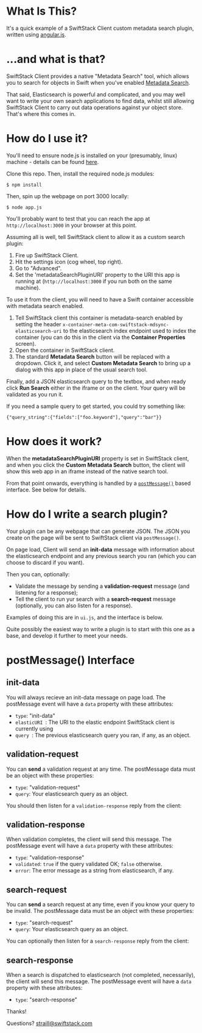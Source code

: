 # What Is This?
It's a quick example of a SwiftStack Client custom metadata search plugin, written using [angular.js](https://angularjs.org).

# ...and what is that?
SwiftStack Client provides a native "Metadata Search" tool, which allows you to search for objects in Swift when you've enabled [Metadata Search](https://www.swiftstack.com/docs/admin/cluster_management/metadata_sync.html).

That said, Elasticsearch is powerful and complicated, and you may well want to write your own search applications to find data, whilst still allowing SwiftStack Client to carry out data operations against yur object store. That's where this comes in.

# How do I use it?
You'll need to ensure node.js is installed on your (presumably, linux) machine - details can be found [here](https://nodejs.org/en/download/package-manager/#enterprise-linux-and-fedora). 

Clone this repo. Then, install the required node.js modules:
```
$ npm install 
```

Then, spin up the webpage on port 3000 locally:
```
$ node app.js
```

You'll probably want to test that you can reach the app at `http://localhost:3000` in your browser at this point.

Assuming all is well, tell SwiftStack client to allow it as a custom search plugin:

1. Fire up SwiftStack Client.
2. Hit the settings icon (cog wheel, top right).
3. Go to "Advanced".
3. Set the 'metadataSearchPluginURI' property to the URI this app is running at (`http://localhost:3000` if you run both on the same machine).

To use it from the client, you will need to have a Swift container accessible with metadata search enabled. 

1. Tell SwiftStack client this container is metadata-search enabled by setting the header `x-container-meta-com-swiftstack-mdsync-elasticsearch-uri` to the elasticsearch index endpoint used to index the container (you can do this in the client via the **Container Properties** screen).
2. Open the container in SwiftStack client.
3. The standard **Metadata Search** button will be replaced with a dropdown. Click it, and select **Custom Metadata Search** to bring up a dialog with this app in place of the usual search tool.

Finally, add a JSON elasticsearch query to the textbox, and when ready click **Run Search** either in the iframe or on the client. Your query will be validated as you run it.

If you need a sample query to get started, you could try something like:
```
{"query_string":{"fields":["foo.keyword"],"query":"bar"}}
```

# How does it work?
When the **metadataSearchPluginURI** property is set in SwiftStack client, and when you click the **Custom Metadata Search** button, the client will show this web app in an iframe instead of the native search tool.

From that point onwards, everything is handled by a [`postMessage()`](https://developer.mozilla.org/en-US/docs/Web/API/Window/postMessage) based interface. See below for details.

# How do I write a search plugin?
Your plugin can be any webpage that can generate JSON. The JSON you create on the page will be sent to SwiftStack client via `postMessage()`.

On page load, Client will send an **init-data** message with information about the elasticsearch endpoint and any previous search you ran (which you can choose to discard if you want).

Then you can, optionally:

 - Validate the message by sending a **validation-request** message (and listening for a response);
 - Tell the client to run yur search with a **search-request** message (optionally, you can also listen for a response).

Examples of doing this are in `ui.js`, and the interface is below.

Quite possibly the easiest way to write a plugin is to start with this one as a base, and develop it further to meet your needs.

# postMessage() Interface

## init-data

You will always recieve an init-data message on page load. The postMessage event will have a `data` property with these attributes:

  - `type`: "init-data"
  - `elasticURI `: The URI to the elastic endpoint SwiftStack client is currently using
  - `query `: The previous elasticsearch query you ran, if any, as an object.

## validation-request

You can **send** a validation request at any time. The postMessage data must be an object with these properties:

  - `type`: "validation-request"
  - `query`: Your elasticsearch query as an object.

You should then listen for a `validation-response` reply from the client:

## validation-response

When validation completes, the client will send this message. The postMessage event will have a `data` property with these attributes:

  - `type`: "validation-response"
  - `validated`: `true` if the query validated OK; `false` otherwise.
  - `error`: The error message as a string from elasticsearch, if any.

## search-request

You can **send** a search request at any time, even if you know your query to be invalid. The postMessage data must be an object with these properties:

  - `type`: "search-request"
  - `query`: Your elasticsearch query as an object.

You can optionally then listen for a `search-response` reply from the client:

## search-response

When a search is dispatched to elasticsearch (not completed, necessarily), the client will send this message. The postMessage event will have a `data` property with these attributes:

  - `type`: "search-response"

Thanks!


Questions? straill@swiftstack.com






